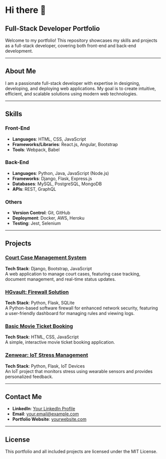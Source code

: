 # Hi there 👋
## Full-Stack Developer Portfolio

Welcome to my portfolio! This repository showcases my skills and projects as a full-stack developer, covering both front-end and back-end development.

---

## About Me

I am a passionate full-stack developer with expertise in designing, developing, and deploying web applications. My goal is to create intuitive, efficient, and scalable solutions using modern web technologies.

---

## Skills

### Front-End
- **Languages**: HTML, CSS, JavaScript
- **Frameworks/Libraries**: React.js, Angular, Bootstrap
- **Tools**: Webpack, Babel

### Back-End
- **Languages**: Python, Java, JavaScript (Node.js)
- **Frameworks**: Django, Flask, Express.js
- **Databases**: MySQL, PostgreSQL, MongoDB
- **APIs**: REST, GraphQL

### Others
- **Version Control**: Git, GitHub
- **Deployment**: Docker, AWS, Heroku
- **Testing**: Jest, Selenium

---

## Projects

### [Court Case Management System](https://github.com/username/court-case-management)
**Tech Stack**: Django, Bootstrap, JavaScript  
A web application to manage court cases, featuring case tracking, document management, and real-time status updates.

### [HGvault: Firewall Solution](https://github.com/username/hgvault)
**Tech Stack**: Python, Flask, SQLite  
A Python-based software firewall for enhanced network security, featuring a user-friendly dashboard for managing rules and viewing logs.

### [Basic Movie Ticket Booking](https://github.com/username/movie-ticket-booking)
**Tech Stack**: HTML, CSS, JavaScript  
A simple, interactive movie ticket booking application.

### [Zenwear: IoT Stress Management](https://github.com/username/zenwear)
**Tech Stack**: Python, Flask, IoT Devices  
An IoT project that monitors stress using wearable sensors and provides personalized feedback.

---

## Contact Me

- **LinkedIn**: [Your LinkedIn Profile](https://linkedin.com/in/your-profile)
- **Email**: your.email@example.com
- **Portfolio Website**: [yourwebsite.com](https://yourwebsite.com)

---

## License

This portfolio and all included projects are licensed under the MIT License.

<!--
**himanshigupta14/himanshigupta14** is a ✨ _special_ ✨ repository because its `README.md` (this file) appears on your GitHub profile.

Here are some ideas to get you started:

- 🔭 I’m currently working on ...
- 🌱 I’m currently learning ...
- 👯 I’m looking to collaborate on ...
- 🤔 I’m looking for help with ...
- 💬 Ask me about ...
- 📫 How to reach me: ...
- 😄 Pronouns: ...
- ⚡ Fun fact: ...
-->
